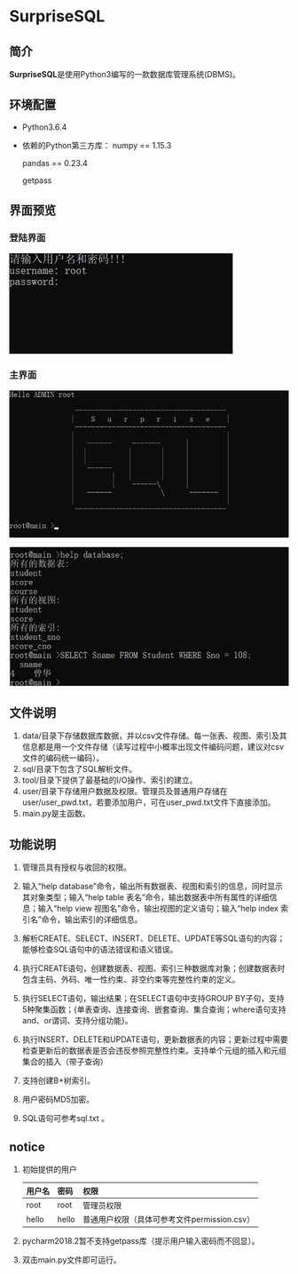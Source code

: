 ﻿# **SurpriseSQL**


## 简介

​     **SurpriseSQL**是使用Python3编写的一款数据库管理系统(DBMS)。



## 环境配置
- Python3.6.4

- 依赖的Python第三方库：
  numpy == 1.15.3
  
  pandas  == 0.23.4
  
  getpass

  

## 界面预览

### 登陆界面

![登陆界面](https://github.com/Woscmd/SurpriseSQL/blob/master/image/login.jpg)

  ### 主界面

![welcome](https://github.com/Woscmd/SurpriseSQL/blob/master/image/main.jpg)

![cmd](https://github.com/Woscmd/SurpriseSQL/blob/master/image/3.jpg)



## 文件说明

1. data/目录下存储数据库数据，并以csv文件存储。每一张表、视图、索引及其信息都是用一个文件存储（读写过程中小概率出现文件编码问题，建议对csv文件的编码统一编码）。
2. sql/目录下包含了SQL解析文件。
3. tool/目录下提供了最基础的I/O操作、索引的建立。
4. user/目录下存储用户数据及权限。管理员及普通用户存储在user/user_pwd.txt，若要添加用户，可在user_pwd.txt文件下直接添加。
5. main.py是主函数。



## 功能说明

1. 管理员具有授权与收回的权限。

2. 输入“help database”命令，输出所有数据表、视图和索引的信息，同时显示其对象类型；输入“help table 表名”命令，输出数据表中所有属性的详细信息；输入“help view 视图名”命令，输出视图的定义语句；输入“help index 索引名”命令，输出索引的详细信息。

3. 解析CREATE、SELECT、INSERT、DELETE、UPDATE等SQL语句的内容；能够检查SQL语句中的语法错误和语义错误。

4. 执行CREATE语句，创建数据表、视图、索引三种数据库对象；创建数据表时包含主码、外码、唯一性约束、非空约束等完整性约束的定义。

5. 执行SELECT语句，输出结果；在SELECT语句中支持GROUP BY子句，支持5种聚集函数；{单表查询、连接查询、嵌套查询、集合查询；where语句支持and、or谓词、支持分组功能}。

6. 执行INSERT、DELETE和UPDATE语句，更新数据表的内容；更新过程中需要检查更新后的数据表是否会违反参照完整性约束。支持单个元组的插入和元组集合的插入（带子查询）

7. 支持创建B+树索引。

8. 用户密码MD5加密。

9. SQL语句可参考sql.txt 。

   

## notice

1. 初始提供的用户

   | 用户名 | 密码  | 权限                                         |
   | ------ | ----- | -------------------------------------------- |
   | root   | root  | 管理员权限                                   |
   | hello  | hello | 普通用户权限（具体可参考文件permission.csv） |

   

2. pycharm2018.2暂不支持getpass库（提示用户输入密码而不回显）。

3. 双击main.py文件即可运行。


